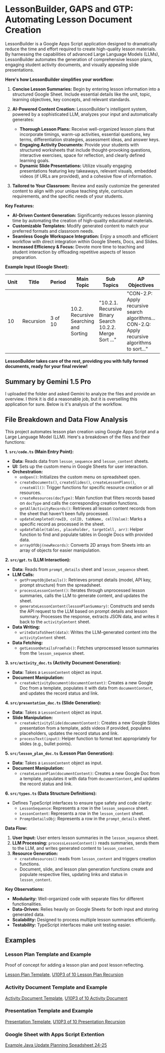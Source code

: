 # LessonBuilder, GAPS and GTP: Automating Lesson Document Creation

LessonBuilder is a Google Apps Script application designed to dramatically reduce the time and effort required to create high-quality lesson materials. By harnessing the capabilities of advanced Large Language Models (LLMs), LessonBuilder automates the generation of comprehensive lesson plans, engaging student activity documents, and visually appealing slide presentations.

**Here's how LessonBuilder simplifies your workflow:**

1. **Concise Lesson Summaries:** Begin by entering lesson information into a structured Google Sheet. Include essential details like the unit, topic, learning objectives, key concepts, and relevant standards.

2. **AI-Powered Content Creation:** LessonBuilder's intelligent system, powered by a sophisticated LLM, analyzes your input and automatically generates:

   - **Thorough Lesson Plans:** Receive well-organized lesson plans that incorporate timings, warm-up activities, essential questions, key terms, differentiation strategies, assessment ideas, and answer keys.
   - **Engaging Activity Documents:** Provide your students with structured worksheets that include thought-provoking questions, interactive exercises, space for reflection, and clearly defined learning goals.
   - **Dynamic Slide Presentations:** Utilize visually engaging presentations featuring key takeaways, relevant visuals, embedded videos (if URLs are provided), and a cohesive flow of information.

3. **Tailored to Your Classroom:** Review and easily customize the generated content to align with your unique teaching style, curriculum requirements, and the specific needs of your students.

**Key Features:**

- **AI-Driven Content Generation:** Significantly reduces lesson planning time by automating the creation of high-quality educational materials.
- **Customizable Templates:** Modify generated content to match your preferred formats and classroom needs.
- **Seamless Google Workspace Integration:** Enjoy a smooth and efficient workflow with direct integration within Google Sheets, Docs, and Slides.
- **Increased Efficiency & Focus:** Devote more time to teaching and student interaction by offloading repetitive aspects of lesson preparation.

**Example Input (Google Sheet):**

| Unit | Title     | Period  | Main Topic                            | Sub Topics                                               | AP Objectives                                                                                  | ... |
| ---- | --------- | ------- | ------------------------------------- | -------------------------------------------------------- | ---------------------------------------------------------------------------------------------- | --- |
| 10   | Recursion | 3 of 10 | 10.2. Recursive Searching and Sorting | "10.2.1. Recursive Binary Search 10.2.2. Merge Sort ..." | "CON-2.P: Apply recursive search algorithms... CON-2.Q: Apply recursive algorithms to sort..." |     |

**LessonBuilder takes care of the rest, providing you with fully formed documents, ready for your final review!**

## Summary by Gemini 1.5 Pro

I uploaded the folder and asked Gemini to analyze the files and provide an overview. I think it is did a reasonable job, but it is overselling this application for sure. Below is it's analysis of the workflow.

## File Breakdown and Data Flow Analysis

This project automates lesson plan creation using Google Apps Script and a Large Language Model (LLM). Here's a breakdown of the files and their functions:

**1. `src/code.ts` (Main Entry Point):**

- **Data:** Reads data from `lesson_sequence` and `lesson_content` sheets.
- **UI:** Sets up the custom menu in Google Sheets for user interaction.
- **Orchestration:**
  - `onOpen()`: Initializes the custom menu on spreadsheet open.
  - `createDocuments()`, `createSlides()`, `createLessonPlans()`, `createAll()`: Trigger functions for specific resource creation or all resources.
  - `createResources(docType)`: Main function that filters records based on `docType` and calls the corresponding creation functions.
  - `getAllActivityRecords()`: Retrieves all lesson content records from the sheet that haven't been fully processed.
  - `updateCompleted(rowID, colID, tabName, cellValue)`: Marks a specific record as processed in the sheet.
  - `updateTable(tables, placeholder, targetCell, arr)`: Helper function to find and populate tables in Google Docs with provided data.
  - `arrayOfObj(newRecords)`: Converts 2D arrays from Sheets into an array of objects for easier manipulation.

**2. `src/gpt.ts` (LLM Interaction):**

- **Data:** Reads from `prompt_details` sheet and `lesson_sequence` sheet.
- **LLM Calls:**
  - `getPromptObjDetails()`: Retrieves prompt details (model, API key, prompt structure) from the spreadsheet.
  - `processLessonContent()`: Iterates through unprocessed lesson summaries, calls the LLM to generate content, and updates the sheet.
  - `generateLessonContent(lessonPlanSummary)`: Constructs and sends the API request to the LLM based on prompt details and lesson summary. Processes the response, extracts JSON data, and writes it back to the `activityContent` sheet.
- **Data Writing:**
  - `writeDataToSheet(data)`: Writes the LLM-generated content into the `activityContent` sheet.
- **Data Fetching:**
  - `getLessonDetailsFromTab()`: Fetches unprocessed lesson summaries from the `lesson_sequence` sheet.

**3. `src/activity_doc.ts` (Activity Document Generation):**

- **Data:** Takes a `LessonContent` object as input.
- **Document Manipulation:**
  - `createActivityDocument(documentContent)`: Creates a new Google Doc from a template, populates it with data from `documentContent`, and updates the record status and link.

**4. `src/presentation_doc.ts` (Slide Generation):**

- **Data:** Takes a `LessonContent` object as input.
- **Slide Manipulation:**
  - `createActivitySlide(documentContent)`: Creates a new Google Slides presentation from a template, adds videos if provided, populates placeholders, updates the record status and link.
  - `processText(input)`: Helper function to format text appropriately for slides (e.g., bullet points).

**5. `src/lesson_plan_doc.ts` (Lesson Plan Generation):**

- **Data:** Takes a `LessonContent` object as input.
- **Document Manipulation:**
  - `createLessonPlan(documentContent)`: Creates a new Google Doc from a template, populates it with data from `documentContent`, and updates the record status and link.

**6. `src/types.ts` (Data Structure Definitions):**

- Defines TypeScript interfaces to ensure type safety and code clarity:
  - `LessonSequence`: Represents a row in the `lesson_sequence` sheet.
  - `LessonContent`: Represents a row in the `lesson_content` sheet.
  - `PromptDetailsObj`: Represents a row in the `prompt_details` sheet.

**Data Flow:**

1. **User Input:** User enters lesson summaries in the `lesson_sequence` sheet.
2. **LLM Processing:** `processLessonContent()` reads summaries, sends them to the LLM, and writes generated content to `lesson_content`.
3. **Resource Generation:**
   - `createResources()` reads from `lesson_content` and triggers creation functions.
   - Document, slide, and lesson plan generation functions create and populate respective files, updating links and status in `lesson_content`.

**Key Observations:**

- **Modularity:** Well-organized code with separate files for different functionalities.
- **Data-Driven:** Relies heavily on Google Sheets for both input and storing generated data.
- **Scalability:** Designed to process multiple lesson summaries efficiently.
- **Testability:** TypeScript interfaces make unit testing easier.

## Examples

### Lesson Plan Template and Example

Proof of concept for adding a lesson plan and post lesson reflecting.

[Lesson Plan Template](https://docs.google.com/document/d/1eyVz1VrwvIHqv6CRWf56PwcUg1XbmXDzZhlgbcfXkf4/edit?usp=sharing),
[U10P3 of 10 Lesson Plan Recursion](https://docs.google.com/document/d/1-pyJRTZp7FwLhk_ygEKZZcdQ_GnEN9vnM4ZzJIguiHA/edit?usp=sharing)

### Activity Document Template and Example

[Activity Document Template](https://docs.google.com/document/d/1G9DnlwYr4ekx7fOeoVswId3N_x-JVr-ZTVFwjg4tFUY/edit?usp=sharing),
[U10P3 of 10 Activity Document](https://docs.google.com/document/d/1gjNlchRXs_rDoTbufxDFEXRhAm1-j7BWTTo70XCDc2E/edit?usp=sharing)

### Presentation Template and Example

[Presentation Template](https://docs.google.com/presentation/d/1FjXB3vZas58Uo06FwaReWQXlPOvSeSB79dyB1oV--84/edit?usp=sharing),
[U10P3 of 10 Presentation Recursion](https://docs.google.com/presentation/d/1a0blp7jmfnnM9IKJYIqxxjRaj1QHTwRmqzdMUaI3UNU/edit?usp=sharing)

### Google Sheet with Apps Script Extention

[Example Java Update Planning Speadsheet 24-25](https://docs.google.com/spreadsheets/d/1dzoSvt7CMHKBi0iRx1f08rasPfUcaBcLwNrPBhy_0-8/edit?usp=sharing)
